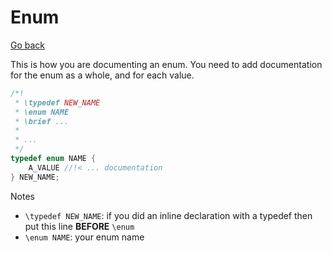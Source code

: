# Enum

[Go back](../c.md)

This is how you are documenting an enum. You need to add documentation for the enum as a whole, and for each value.

```c
/*!
 * \typedef NEW_NAME
 * \enum NAME
 * \brief ...
 *
 * ...
 */
typedef enum NAME {
    A_VALUE //!< ... documentation
} NEW_NAME;
```

Notes

* ``\typedef NEW_NAME``: if you did an inline declaration with a typedef then put this line **BEFORE** ``\enum``
* ``\enum NAME``: your enum name